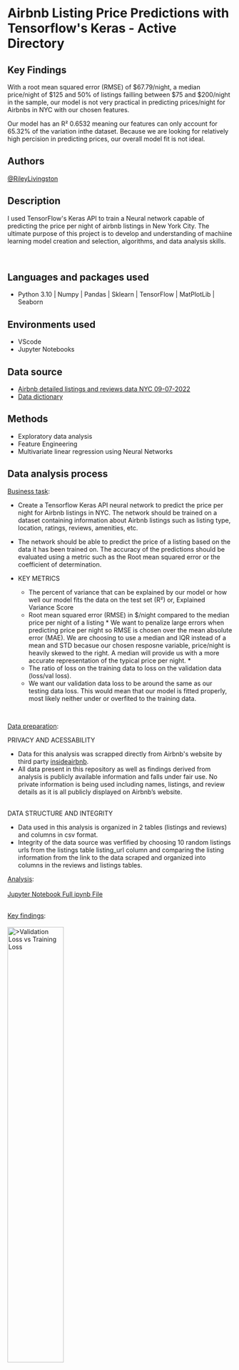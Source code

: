<h1>Airbnb Listing Price Predictions with Tensorflow's Keras - Active Directory </h1>
<h2>Key Findings</h2>

With a root mean squared error (RMSE) of $67.79/night, a median price/night of $125 and 50% of listings failling between $75 and $200/night in the sample, our model is not very practical in predicting prices/night for Airbnbs in NYC with our chosen features. 

Our model has an R² 0.6532 meaning our features can only account for 65.32% of the variation inthe dataset. Because we are looking for relatively high percision in predicting prices, our overall model fit is not ideal.
 


<h2>Authors</h2>

<a href="https://github.com/Riley-livingston"> @RileyLivingston</a>

<h2>Description</h2>

 I used TensorFlow's Keras API to train a Neural network capable of predicting the price per night of airbnb listings in New York City. The ultimate purpose of this project is to develop and understanding of machiine learning model creation and selection, algorithms, and data analysis skills.

<br />

<h2>Languages and packages used</h2>

- Python 3.10 | Numpy | Pandas | Sklearn | TensorFlow | MatPlotLib | Seaborn
  

<h2>Environments used </h2>

- VScode
- Jupyter Notebooks

<h2>Data source</h2>

- <a href="https://drive.google.com/drive/folders/1Q2yFaDajfJ6hALKMCmrQbHnFhsti44bO?usp=sharing"> Airbnb detailed listings and reviews data NYC 09-07-2022</a>
- <a href="https://docs.google.com/spreadsheets/d/1iWCNJcSutYqpULSQHlNyGInUvHg2BoUGoNRIGa6Szc4/edit#gid=1322284596"> Data dictionary</a>

<h2>Methods</h2>

- Exploratory data analysis
- Feature Engineering
- Multivariate linear regression using Neural Networks

<h2>Data analysis process</h2>

<p align="left">
 <u>Business task</u>:
 
  - Create a Tensorflow Keras API neural network to predict the price per night for Airbnb listings in NYC. The network should be trained on a dataset containing information about Airbnb listings such as listing type, location, ratings, reviews, amenities, etc. 
  
  - The network should be able to predict the price of a listing based on the data it has been trained on. The accuracy of the predictions should be evaluated using a metric such as the Root mean squared error or the coefficient of determination.
 
  - KEY METRICS
    - The percent of variance that can be explained by our model or how well our model fits the data on the test set (R²) or, Explained Variance Score
    - Root mean squared error (RMSE) in $/night compared to the median price per night of a listing * We want to penalize large errors when predicting price per night so RMSE is chosen over the mean absolute error (MAE). We are choosing to use a median and IQR instead of a mean and STD becasue our chosen resposne variable, price/night is heavily skewed to the right. A median will provide us with a more accurate representation of the typical price per night. * 
    - The ratio of loss on the training data to loss on the validation data (loss/val loss).  
    - We want our validation data loss to be around the same as our testing data loss. This would mean that our model is fitted properly, most likely neither under or overfited to the training data. 
 
<br />
<p align="left">
 <u>Data preparation</u>: 
 
  PRIVACY AND ACESSABILITY
 
   - Data for this analysis was scrapped directly from Airbnb's website by third party <a href="https://insideairbnb.com"> insideairbnb</a>.
   - All data present in this repository as well as findings derived from analysis is publicly available information and falls under fair use. No private         information is being used including names, listings, and review details as it is all publicly displayed on Airbnb’s website.
   
 <br/>
  DATA STRUCTURE AND INTEGRITY
 
   - Data used in this analysis is organized in 2 tables (listings and reviews) and columns in csv format. 
   - Integrity of the data source was verfified by choosing 10 random listings urls from the listings table listing_url column and comparing the listing information from the link to the data scraped and organized into columns in the reviews and listings tables.
 
<u>Analysis</u>:  
  <br />
  <a href="https://github.com/Riley-livingston/Tensorflow-Airbnb-Project/blob/main/airbnb_keras_linear_regression.ipynb"> Jupyter Notebook Full ipynb File </a>
  <br />
  <br />
 
<u>Key findings</u>:
<br />
<br />
  <img src="https://i.imgur.com/3gN1xds.png" height = "50%" width="50%" alt = ">Validation Loss vs Training Loss"/>
  <img src="https://i.imgur.com/X3EkSPl.png" height = "50%" width="50%" alt = "> Error Distribution"/>
  <img src="https://i.imgur.com/m5wgz2y.png" height = "50%" width="50%" alt = ">Predicted vs Actual Prices"/>
 
  
 Future improvements/Limitations:
<br/>
- To further improve the model, The number and type of features to be included in the model should be determined by performing feature selection techniques such as correlation analysis, univariate analysis, and recursive feature elimination.
- Principal Component analysis (PCA) could be used to reduce the number of features in the model down to the most important information. In practice this would be used on much larger sets of data to reduce redundant features and computational cost.

